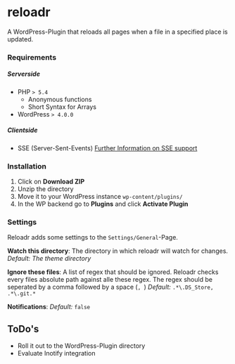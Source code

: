 reloadr
=======

A WordPress-Plugin that reloads all pages when a file in a specified place is updated.

### Requirements
##### Serverside
* PHP `> 5.4`
    - Anonymous functions
    - Short Syntax for Arrays
* WordPress `> 4.0.0`

##### Clientside
* SSE (Server-Sent-Events)
[Further Information on SSE support](http://caniuse.com/#feat=eventsource)

### Installation
1. Click on **Download ZIP**
2. Unzip the directory
3. Move it to your WordPress instance `wp-content/plugins/`
4. In the WP backend go to **Plugins** and click **Activate Plugin**

### Settings
Reloadr adds some settings to the `Settings/General`-Page.

**Watch this directory**: The directory in which reloadr will watch for changes. *Default: The theme directory*

**Ignore these files**: A list of regex that should be ignored. Reloadr checks every files absolute path against alle these regex. The regex should be seperated by a comma followed by a space (`, `) *Default:* `.*\.DS_Store, .*\.git.*`

**Notifications**: *Default:* `false`

## ToDo's
* Roll it out to the WordPress-Plugin directory
* Evaluate Inotify integration
